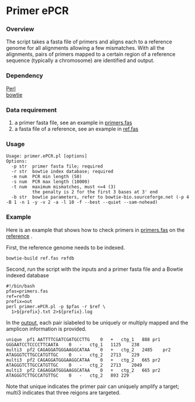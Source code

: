 # Primer ePCR
### Overview
The script takes a fasta file of primers and aligns each to a reference genome for all alignments allowing a few mismatches. With all the alignments, pairs of primers mapped to a certain region of a reference sequence (typically a chromosome) are identified and output.

### Dependency
[Perl](https://www.perl.org/)  
[bowtie](http://bowtie-bio.sourceforge.net)

### Data requirement
1. a primer fasta file, see an example in [primers.fas](primers.fas)
2. a fasta file of a reference, see an example in [ref.fas](ref.fas)

### Usage
```
Usage: primer.ePCR.pl [options]  
Options:  
  -p str  primer fasta file; required  
  -r str  bowtie index database; required  
  -m num  PCR min length (50)  
  -s num  PCR max length (10000)  
  -t num  maximum mismatches, must <=4 (3)  
          the penalty is 2 for the first 3 bases at 3' end   
  -b str  bowtie parameters, refer to bowtie-bio.sourceforge.net (-p 4 -B 1 -n 1 -y -v 2 -a -l 10 -f --best --quiet --sam-nohead)  
```

### Example
Here is an example that shows how to check primers in [primers.fas](primers.fas) on the [reference](ref.fas) .

First, the reference genome needs to be indexed.
```
bowtie-build ref.fas refdb
```

Second, run the script with the inputs and a primer fasta file and a Bowtie indexed database
```
#!/bin/bash
pfas=primers.fas
ref=refdb
prefix=out
perl primer.ePCR.pl -p $pfas -r $ref \
  1>${prefix}.txt 2>${prefix}.log
```

In the [output](out.txt), each pair islabeled to be uniquely or multiply mapped and the amplicon information is provided.
```
unique	pf1	AATTTTCGATCGATGCCTTG	0	+	ctg_1	888	pr1	GGGAATCCTCCCCTTCAATA	0	-	ctg_1	1125	238
multi3	pf2	CAGAGGATGGGAAGGCATAA	0	+	ctg_2	2485	pr2	ATAGGGTCTTGCCATGTTGC	0	-	ctg_2	2713	229
multi3	pf2	CAGAGGATGGGAAGGCATAA	0	+	ctg_2	665	pr2	ATAGGGTCTTGCCATGTTGC	0	-	ctg_2	2713	2049
multi3	pf2	CAGAGGATGGGAAGGCATAA	0	+	ctg_2	665	pr2	ATAGGGTCTTGCCATGTTGC	0	-	ctg_2	893	229
```
Note that unique indicates the primer pair can uniquely amplify a target; multi3 indicates that three reigons are targeted.


